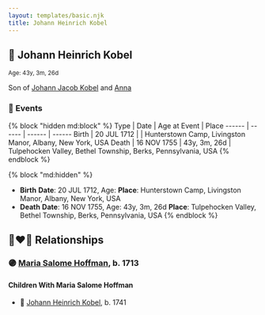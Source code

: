 ```yaml
---
layout: templates/basic.njk
title: Johann Heinrich Kobel
---
```

## 🔵 Johann Heinrich Kobel
<small>Age: 43y, 3m, 26d</small>

Son of [Johann Jacob Kobel](/people/8/81342340) and [Anna ](/people/4/45457809)

### 📆 Events

{% block "hidden md:block" %}
Type | Date | Age at Event | Place
------ | ------ | ------ | ------
Birth | 20 JUL 1712 |  | Hunterstown Camp, Livingston Manor, Albany, New York, USA
Death | 16 NOV 1755 | 43y, 3m, 26d | Tulpehocken Valley, Bethel Township, Berks, Pennsylvania, USA
{% endblock %}

{% block "md:hidden" %}
- **Birth**
**Date**: 20 JUL 1712, Age:
**Place**: Hunterstown Camp, Livingston Manor, Albany, New York, USA
- **Death**
**Date**: 16 NOV 1755, Age: 43y, 3m, 26d
**Place**: Tulpehocken Valley, Bethel Township, Berks, Pennsylvania, USA
{% endblock %}

## 👩‍❤️‍👨 Relationships

### 🟣 [Maria Salome Hoffman](/people/5/59188360), b. 1713

#### Children With Maria Salome Hoffman
* 🔵 [Johann Heinrich Kobel](/people/6/65601892), b. 1741